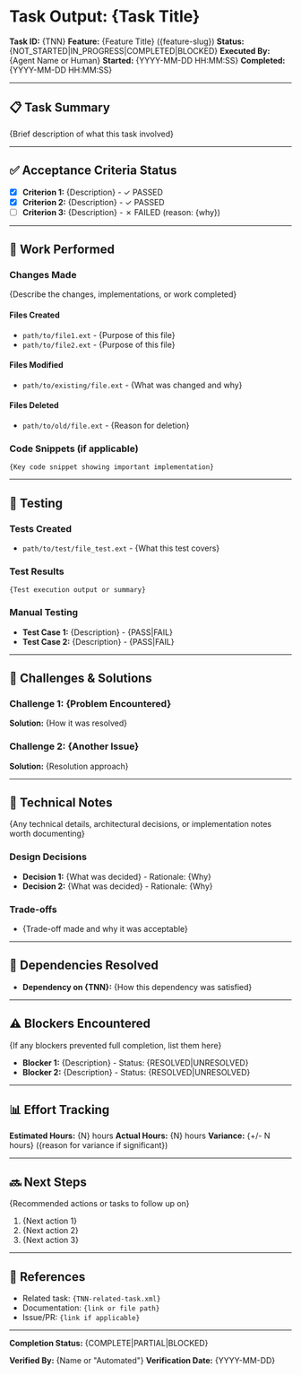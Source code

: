 # Task Output: {Task Title}

**Task ID:** {TNN}
**Feature:** {Feature Title} ({feature-slug})
**Status:** {NOT_STARTED|IN_PROGRESS|COMPLETED|BLOCKED}
**Executed By:** {Agent Name or Human}
**Started:** {YYYY-MM-DD HH:MM:SS}
**Completed:** {YYYY-MM-DD HH:MM:SS}

---

## 📋 Task Summary

{Brief description of what this task involved}

---

## ✅ Acceptance Criteria Status

- [x] **Criterion 1:** {Description} - ✓ PASSED
- [x] **Criterion 2:** {Description} - ✓ PASSED
- [ ] **Criterion 3:** {Description} - ✗ FAILED (reason: {why})

---

## 🔧 Work Performed

### Changes Made
{Describe the changes, implementations, or work completed}

#### Files Created
- `path/to/file1.ext` - {Purpose of this file}
- `path/to/file2.ext` - {Purpose of this file}

#### Files Modified
- `path/to/existing/file.ext` - {What was changed and why}

#### Files Deleted
- `path/to/old/file.ext` - {Reason for deletion}

### Code Snippets (if applicable)
```language
{Key code snippet showing important implementation}
```

---

## 🧪 Testing

### Tests Created
- `path/to/test/file_test.ext` - {What this test covers}

### Test Results
```
{Test execution output or summary}
```

### Manual Testing
- **Test Case 1:** {Description} - {PASS|FAIL}
- **Test Case 2:** {Description} - {PASS|FAIL}

---

## 🚧 Challenges & Solutions

### Challenge 1: {Problem Encountered}
**Solution:** {How it was resolved}

### Challenge 2: {Another Issue}
**Solution:** {Resolution approach}

---

## 📝 Technical Notes

{Any technical details, architectural decisions, or implementation notes worth documenting}

### Design Decisions
- **Decision 1:** {What was decided} - Rationale: {Why}
- **Decision 2:** {What was decided} - Rationale: {Why}

### Trade-offs
- {Trade-off made and why it was acceptable}

---

## 🔄 Dependencies Resolved

- **Dependency on {TNN}:** {How this dependency was satisfied}

---

## ⚠️ Blockers Encountered

{If any blockers prevented full completion, list them here}

- **Blocker 1:** {Description} - Status: {RESOLVED|UNRESOLVED}
- **Blocker 2:** {Description} - Status: {RESOLVED|UNRESOLVED}

---

## 📊 Effort Tracking

**Estimated Hours:** {N} hours
**Actual Hours:** {N} hours
**Variance:** {+/- N hours} ({reason for variance if significant})

---

## 🔜 Next Steps

{Recommended actions or tasks to follow up on}

1. {Next action 1}
2. {Next action 2}
3. {Next action 3}

---

## 📎 References

- Related task: `{TNN-related-task.xml}`
- Documentation: `{link or file path}`
- Issue/PR: `{link if applicable}`

---

**Completion Status:** {COMPLETE|PARTIAL|BLOCKED}

**Verified By:** {Name or "Automated"}
**Verification Date:** {YYYY-MM-DD}
